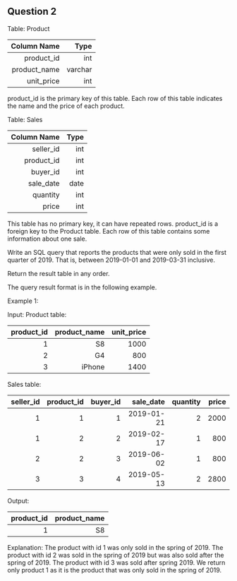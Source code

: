 ## Question 2

Table: Product

| Column Name  | Type   |
|-------------:|-------:|
| product_id   | int    |
| product_name | varchar|
| unit_price   | int    |

product_id is the primary key of this table.
Each row of this table indicates the name and the price of each product.

Table: Sales


| Column Name  | Type   |
|-------------:|-------:|
| seller_id    | int    |
| product_id   | int    |
| buyer_id     | int    |
| sale_date    | date   |
| quantity     | int    |
| price        | int    |

This table has no primary key, it can have repeated rows.
product_id is a foreign key to the Product table.
Each row of this table contains some information about one sale.
 

Write an SQL query that reports the products that were only sold in the first quarter of 2019. That is, between 2019-01-01 and 2019-03-31 inclusive.

Return the result table in any order.

The query result format is in the following example.

 

Example 1:

Input: 
Product table:

| product_id| product_name | unit_price |
|----------:|-------------:|-----------:|
| 1         | S8           | 1000       |
| 2         | G4           | 800        |
| 3         | iPhone       | 1400       |

Sales table:

| seller_id | product_id| buyer_id | sale_date  | quantity  | price |
|----------:|----------:|---------:|-----------:|----------:|------:|
| 1         | 1         | 1        | 2019-01-21 | 2         | 2000  |
| 1         | 2         | 2        | 2019-02-17 | 1         | 800   |
| 2         | 2         | 3        | 2019-06-02 | 1         | 800   |
| 3         | 3         | 4        | 2019-05-13 | 2         | 2800  |

Output: 

| product_id   | product_name  |
|-------------:|--------------:|
| 1            | S8            |


Explanation: 
The product with id 1 was only sold in the spring of 2019.
The product with id 2 was sold in the spring of 2019 but was also sold after the spring of 2019.
The product with id 3 was sold after spring 2019.
We return only product 1 as it is the product that was only sold in the spring of 2019.
